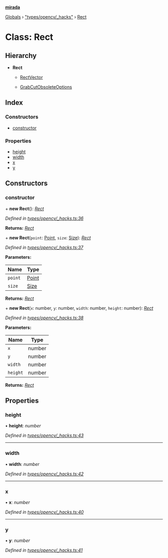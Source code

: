 **[mirada](../README.md)**

[Globals](../README.md) › ["types/opencv/_hacks"](../modules/_types_opencv__hacks_.md) › [Rect](_types_opencv__hacks_.rect.md)

# Class: Rect

## Hierarchy

* **Rect**

  * [RectVector](_types_opencv__hacks_.rectvector.md)

  * [GrabCutObsoleteOptions](../interfaces/_util_grabcut_.grabcutobsoleteoptions.md)

## Index

### Constructors

* [constructor](_types_opencv__hacks_.rect.md#constructor)

### Properties

* [height](_types_opencv__hacks_.rect.md#height)
* [width](_types_opencv__hacks_.rect.md#width)
* [x](_types_opencv__hacks_.rect.md#x)
* [y](_types_opencv__hacks_.rect.md#y)

## Constructors

###  constructor

\+ **new Rect**(): *[Rect](_types_opencv__hacks_.rect.md)*

*Defined in [types/opencv/_hacks.ts:36](https://github.com/cancerberoSgx/mirada/blob/f2ba50d/mirada/src/types/opencv/_hacks.ts#L36)*

**Returns:** *[Rect](_types_opencv__hacks_.rect.md)*

\+ **new Rect**(`point`: [Point](_types_opencv__hacks_.point.md), `size`: [Size](_types_opencv__hacks_.size.md)): *[Rect](_types_opencv__hacks_.rect.md)*

*Defined in [types/opencv/_hacks.ts:37](https://github.com/cancerberoSgx/mirada/blob/f2ba50d/mirada/src/types/opencv/_hacks.ts#L37)*

**Parameters:**

Name | Type |
------ | ------ |
`point` | [Point](_types_opencv__hacks_.point.md) |
`size` | [Size](_types_opencv__hacks_.size.md) |

**Returns:** *[Rect](_types_opencv__hacks_.rect.md)*

\+ **new Rect**(`x`: number, `y`: number, `width`: number, `height`: number): *[Rect](_types_opencv__hacks_.rect.md)*

*Defined in [types/opencv/_hacks.ts:38](https://github.com/cancerberoSgx/mirada/blob/f2ba50d/mirada/src/types/opencv/_hacks.ts#L38)*

**Parameters:**

Name | Type |
------ | ------ |
`x` | number |
`y` | number |
`width` | number |
`height` | number |

**Returns:** *[Rect](_types_opencv__hacks_.rect.md)*

## Properties

###  height

• **height**: *number*

*Defined in [types/opencv/_hacks.ts:43](https://github.com/cancerberoSgx/mirada/blob/f2ba50d/mirada/src/types/opencv/_hacks.ts#L43)*

___

###  width

• **width**: *number*

*Defined in [types/opencv/_hacks.ts:42](https://github.com/cancerberoSgx/mirada/blob/f2ba50d/mirada/src/types/opencv/_hacks.ts#L42)*

___

###  x

• **x**: *number*

*Defined in [types/opencv/_hacks.ts:40](https://github.com/cancerberoSgx/mirada/blob/f2ba50d/mirada/src/types/opencv/_hacks.ts#L40)*

___

###  y

• **y**: *number*

*Defined in [types/opencv/_hacks.ts:41](https://github.com/cancerberoSgx/mirada/blob/f2ba50d/mirada/src/types/opencv/_hacks.ts#L41)*